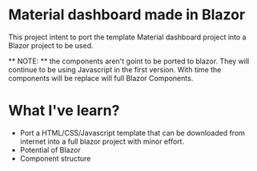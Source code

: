# Material dashboard made in Blazor 
This project intent to port the template Material dashboard project into a Blazor project to be used.

** NOTE: ** the components aren't goint to be ported to blazor. They will continue to be using Javascript in the first version.
With time the components will be replace will full Blazor Components.


# What I've learn?
* Port a HTML/CSS/Javascript template that can be downloaded from internet into a full blazor project with minor effort.
* Potential of Blazor
* Component structure